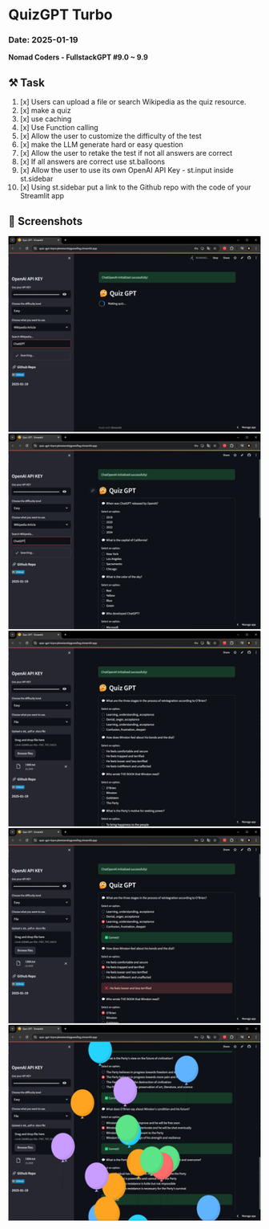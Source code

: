 # QuizGPT Turbo

### Date: 2025-01-19

**Nomad Coders - FullstackGPT #9.0 ~ 9.9**

## ⚒️ Task
1. [x] Users can upload a file or search Wikipedia as the quiz resource.
2. [x] make a quiz
3. [x] use caching
4. [x] Use Function calling
5. [x] Allow the user to customize the difficulty of the test
6. [x] make the LLM generate hard or easy question
7. [x] Allow the user to retake the test if not all answers are correct
8. [x] If all answers are correct use st.balloons
9. [x] Allow the user to use its own OpenAI API Key - st.input inside st.sidebar
10. [x] Using st.sidebar put a link to the Github repo with the code of your Streamlit app

## 📸 Screenshots

<img src="./img/Quiz-GPT1.png" width="600px" title="Quiz-GPT1" alt="Quiz-GPT1"/>
<img src="./img/Quiz-GPT2.png" width="600px" title="Quiz-GPT2" alt="Quiz-GPT2"/>
<img src="./img/Quiz-GPT3.png" width="600px" title="Quiz-GPT3" alt="Quiz-GPT3"/>
<img src="./img/Quiz-GPT4.png" width="600px" title="Quiz-GPT4" alt="Quiz-GPT4"/>
<img src="./img/Quiz-GPT5.png" width="600px" title="Quiz-GPT5" alt="Quiz-GPT5"/>